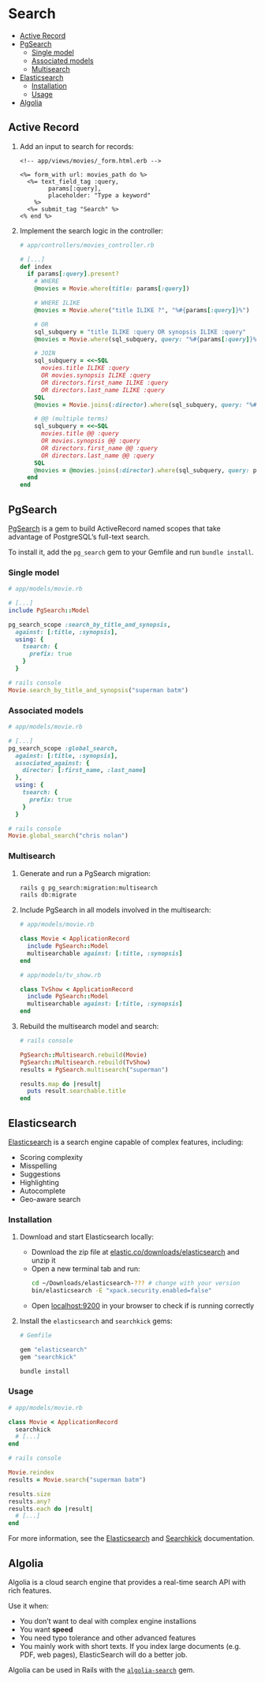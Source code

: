 # Search

- [Active Record](#active-record)
- [PgSearch](#pgsearch)
  - [Single model](#single-model)
  - [Associated models](#associated-models)
  - [Multisearch](#multisearch)
- [Elasticsearch](#elasticsearch)
  - [Installation](#installation)
  - [Usage](#usage)
- [Algolia](#algolia)


## Active Record

1. Add an input to search for records:

    ```erb
    <!-- app/views/movies/_form.html.erb -->

    <%= form_with url: movies_path do %>
      <%= text_field_tag :query,
            params[:query],
            placeholder: "Type a keyword"
        %>
      <%= submit_tag "Search" %>
    <% end %>
    ```

2. Implement the search logic in the controller:

    ```ruby
    # app/controllers/movies_controller.rb

    # [...]
    def index
      if params[:query].present?
        # WHERE
        @movies = Movie.where(title: params[:query])

        # WHERE ILIKE
        @movies = Movie.where("title ILIKE ?", "%#{params[:query]}%")

        # OR
        sql_subquery = "title ILIKE :query OR synopsis ILIKE :query"
        @movies = Movie.where(sql_subquery, query: "%#{params[:query]}%")

        # JOIN
        sql_subquery = <<~SQL
          movies.title ILIKE :query
          OR movies.synopsis ILIKE :query
          OR directors.first_name ILIKE :query
          OR directors.last_name ILIKE :query
        SQL
        @movies = Movie.joins(:director).where(sql_subquery, query: "%#{params[:query]}%")

        # @@ (multiple terms)
        sql_subquery = <<~SQL
          movies.title @@ :query
          OR movies.synopsis @@ :query
          OR directors.first_name @@ :query
          OR directors.last_name @@ :query
        SQL
        @movies = @movies.joins(:director).where(sql_subquery, query: params[:query])
      end
    end
    ```

## PgSearch

[PgSearch](https://github.com/Casecommons/pg_search) is a gem to build ActiveRecord named scopes that take advantage of PostgreSQL’s full-text search.

To install it, add the `pg_search` gem to your Gemfile and run `bundle install`.

### Single model

```ruby
# app/models/movie.rb

# [...]
include PgSearch::Model

pg_search_scope :search_by_title_and_synopsis,
  against: [:title, :synopsis],
  using: {
    tsearch: { 
      prefix: true 
    }
  }
```

```ruby
# rails console
Movie.search_by_title_and_synopsis("superman batm")
```

### Associated models

```ruby
# app/models/movie.rb

# [...]
pg_search_scope :global_search,
  against: [:title, :synopsis],
  associated_against: {
    director: [:first_name, :last_name]
  },
  using: {
    tsearch: { 
      prefix: true 
    }
  }
```

```ruby
# rails console
Movie.global_search("chris nolan")
```

### Multisearch

1. Generate and run a PgSearch migration:

    ```sh
    rails g pg_search:migration:multisearch
    rails db:migrate
    ```

2. Include PgSearch in all models involved in the multisearch:

    ```ruby
    # app/models/movie.rb

    class Movie < ApplicationRecord
      include PgSearch::Model
      multisearchable against: [:title, :synopsis]
    end
    ```

    ```ruby
    # app/models/tv_show.rb

    class TvShow < ApplicationRecord
      include PgSearch::Model
      multisearchable against: [:title, :synopsis]
    end
    ```

3. Rebuild the multisearch model and search:

    ```ruby
    # rails console

    PgSearch::Multisearch.rebuild(Movie)
    PgSearch::Multisearch.rebuild(TvShow)
    results = PgSearch.multisearch("superman")

    results.map do |result|
      puts result.searchable.title
    end
    ```

## Elasticsearch

[Elasticsearch](https://elastic.co) is a search engine capable of complex features, including:

- Scoring complexity
- Misspelling
- Suggestions
- Highlighting
- Autocomplete
- Geo-aware search

### Installation

1. Download and start Elasticsearch locally:

   - Download the zip file at [elastic.co/downloads/elasticsearch](https://elastic.co/downloads/elasticsearch) and unzip it
   - Open a new terminal tab and run:
     ```sh
     cd ~/Downloads/elasticsearch-??? # change with your version
     bin/elasticsearch -E "xpack.security.enabled=false"
     ```
   - Open [localhost:9200](http://localhost:9200) in your browser to check if is running correctly

2. Install the `elasticsearch` and `searchkick` gems:

    ```rb
    # Gemfile

    gem "elasticsearch"
    gem "searchkick"
    ```

    ```sh
    bundle install
    ```

### Usage

```rb
# app/models/movie.rb

class Movie < ApplicationRecord
  searchkick
  # [...]
end
```

```rb
# rails console

Movie.reindex
results = Movie.search("superman batm")

results.size
results.any?
results.each do |result|
  # [...]
end
```

For more information, see the [Elasticsearch](https://elastic.co/guide/en/elasticsearch/reference/current/index.html) and [Searchkick](https://github.com/ankane/searchkick) documentation.

## Algolia

Algolia is a cloud search engine that provides a real-time search API with rich features.

Use it when:
- You don’t want to deal with complex engine installions
- You want **speed**
- You need typo tolerance and other advanced features
- You mainly work with short texts. If you index large documents (e.g. PDF, web pages), ElasticSearch will do a better job.

Algolia can be used in Rails with the [`algolia-search`](https://github.com/algolia/algoliasearch-rails) gem.
